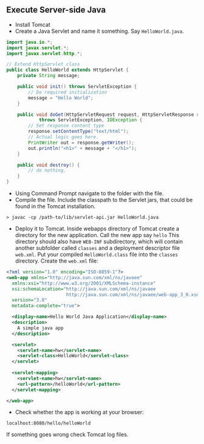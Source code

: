 ## Execute Server-side Java

* Install Tomcat
* Create a Java Servlet and name it something. Say `HelloWorld.java`.
```java
import java.io.*;
import javax.servlet.*;
import javax.servlet.http.*;

// Extend HttpServlet class
public class HelloWorld extends HttpServlet {
    private String message;

    public void init() throws ServletException {
        // Do required initialization
        message = "Hello World";
    }

    public void doGet(HttpServletRequest request, HttpServletResponse response)
            throws ServletException, IOException {
        // Set response content type
        response.setContentType("text/html");
        // Actual logic goes here.
        PrintWriter out = response.getWriter();
        out.println("<h1>" + message + "</h1>");
    }

    public void destroy() {
        // do nothing.
    }
}
```
* Using Command Prompt navigate to the folder with the file.
* Compile the file. Include the classpath to the Servlet jars, that could be found in the Tomcat installation.
```
> javac -cp /path-to/lib/servlet-api.jar HelloWorld.java 
```
* Deploy it to Tomcat. Inside webapps directory of Tomcat create a directory for the new application. Call the new app say `hello` This directory should also have `WEB-INF` subdirectory, which will contain another subfolder called `classes` and a deployment descriptor file `web.xml`. Put your compiled `HelloWorld.class` file into the `classes` directory. Create the `web.xml` file:
```xml
<?xml version="1.0" encoding="ISO-8859-1"?>
<web-app xmlns="http://java.sun.com/xml/ns/javaee"
  xmlns:xsi="http://www.w3.org/2001/XMLSchema-instance"
  xsi:schemaLocation="http://java.sun.com/xml/ns/javaee
                      http://java.sun.com/xml/ns/javaee/web-app_3_0.xsd"
  version="3.0"
  metadata-complete="true">

  <display-name>Hello World Java Application</display-name>
  <description>
    A simple java app
  </description>

  <servlet>
    <servlet-name>hw</servlet-name>
    <servlet-class>HelloWorld</servlet-class>
  </servlet>
 
  <servlet-mapping>
    <servlet-name>hw</servlet-name>
    <url-pattern>/helloWorld</url-pattern>
  </servlet-mapping>

</web-app>
```
* Check whether the app is working at your browser:
```
localhost:8080/hello/helloWorld
```
If something goes wrong check Tomcat log files.
